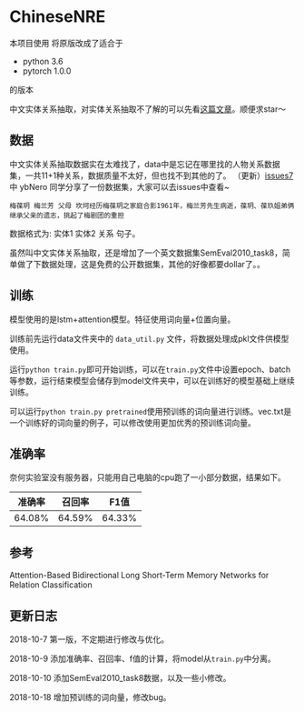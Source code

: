 # ChineseNRE

本项目使用
将原版改成了适合于
+ python 3.6
+ pytorch 1.0.0

的版本

中文实体关系抽取，对实体关系抽取不了解的可以先看<a href="https://blog.csdn.net/buppt/article/details/82961979">这篇文章</a>。顺便求star～

## 数据
中文实体关系抽取数据实在太难找了，data中是忘记在哪里找的人物关系数据集，一共11+1种关系，数据质量不太好，但也找不到其他的了。 （更新）<a href="https://github.com/buppt/ChineseNRE/issues/7">issues7</a>中 ybNero 同学分享了一份数据集，大家可以去issues中查看~
```
梅葆玥	梅兰芳	父母 坎坷经历梅葆玥之家庭合影1961年，梅兰芳先生病逝，葆玥、葆玖姐弟俩继承父亲的遗志，挑起了梅剧团的重担
```

数据格式为: 实体1 实体2 关系 句子。

虽然叫中文实体关系抽取，还是增加了一个英文数据集SemEval2010_task8，简单做了下数据处理，这是免费的公开数据集，其他的好像都要dollar了。。

## 训练
模型使用的是lstm+attention模型。特征使用词向量+位置向量。

训练前先运行data文件夹中的 `data_util.py` 文件，将数据处理成pkl文件供模型使用。

运行`python train.py`即可开始训练，可以在`train.py`文件中设置epoch、batch等参数，运行结束模型会储存到model文件夹中，可以在训练好的模型基础上继续训练。

可以运行`python train.py pretrained`使用预训练的词向量进行训练。vec.txt是一个训练好的词向量的例子，可以修改使用更加优秀的预训练词向量。

## 准确率
奈何实验室没有服务器，只能用自己电脑的cpu跑了一小部分数据，结果如下。

| 准确率 | 召回率 | F1值 |
| ------ | ------ | ------ |
| 64.08% | 64.59% | 64.33% |



## 参考
Attention-Based Bidirectional Long Short-Term Memory Networks for Relation Classification

## 更新日志
2018-10-7 第一版，不定期进行修改与优化。

2018-10-9 添加准确率、召回率、f值的计算，将model从`train.py`中分离。

2018-10-10 添加SemEval2010_task8数据，以及一些小修改。

2018-10-18 增加预训练的词向量，修改bug。

